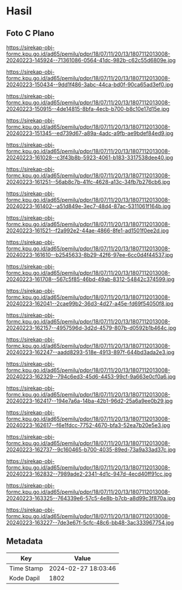 # Hasil

## Foto C Plano

https://sirekap-obj-formc.kpu.go.id/ad65/pemilu/pdpr/18/07/11/20/13/1807112013008-20240223-145924--71361086-0564-41dc-982b-c62c55d6809e.jpg

https://sirekap-obj-formc.kpu.go.id/ad65/pemilu/pdpr/18/07/11/20/13/1807112013008-20240223-150434--9dd1f486-3abc-44ca-bd0f-90ca65ad3ef0.jpg

https://sirekap-obj-formc.kpu.go.id/ad65/pemilu/pdpr/18/07/11/20/13/1807112013008-20240223-150915--4de14815-8bfa-4ecb-b700-b8c10e17d15e.jpg

https://sirekap-obj-formc.kpu.go.id/ad65/pemilu/pdpr/18/07/11/20/13/1807112013008-20240223-151345--ed739d67-a89a-4adc-a9fb-ae9bdef84ed9.jpg

https://sirekap-obj-formc.kpu.go.id/ad65/pemilu/pdpr/18/07/11/20/13/1807112013008-20240223-161028--c3f43b8b-5923-4061-b183-3317538dee40.jpg

https://sirekap-obj-formc.kpu.go.id/ad65/pemilu/pdpr/18/07/11/20/13/1807112013008-20240223-161251--56ab8c7b-41fc-4628-a13c-34fb7b276cb6.jpg

https://sirekap-obj-formc.kpu.go.id/ad65/pemilu/pdpr/18/07/11/20/13/1807112013008-20240223-161402--a51d849e-3ec7-48d4-87ac-5311061f164b.jpg

https://sirekap-obj-formc.kpu.go.id/ad65/pemilu/pdpr/18/07/11/20/13/1807112013008-20240223-161521--f2a992e2-44ae-4866-8fe1-ad1501f0ee2d.jpg

https://sirekap-obj-formc.kpu.go.id/ad65/pemilu/pdpr/18/07/11/20/13/1807112013008-20240223-161610--b2545633-8b29-42f6-97ee-6cc0d4f44537.jpg

https://sirekap-obj-formc.kpu.go.id/ad65/pemilu/pdpr/18/07/11/20/13/1807112013008-20240223-161708--567c5f85-46bd-49ab-8312-54842c374599.jpg

https://sirekap-obj-formc.kpu.go.id/ad65/pemilu/pdpr/18/07/11/20/13/1807112013008-20240223-162041--2cae99b2-36d3-4d27-a45e-fd69f54050f8.jpg

https://sirekap-obj-formc.kpu.go.id/ad65/pemilu/pdpr/18/07/11/20/13/1807112013008-20240223-162157--4957596d-3d2d-4579-807b-d0592b1b464c.jpg

https://sirekap-obj-formc.kpu.go.id/ad65/pemilu/pdpr/18/07/11/20/13/1807112013008-20240223-162247--aadd8293-518e-4913-897f-644bd3ada2e3.jpg

https://sirekap-obj-formc.kpu.go.id/ad65/pemilu/pdpr/18/07/11/20/13/1807112013008-20240223-162329--794c6ed3-45d6-4453-99cf-9a663e0cf0a6.jpg

https://sirekap-obj-formc.kpu.go.id/ad65/pemilu/pdpr/18/07/11/20/13/1807112013008-20240223-162417--194e7a6a-14ba-42b1-96d2-25a6a9ee0b29.jpg

https://sirekap-obj-formc.kpu.go.id/ad65/pemilu/pdpr/18/07/11/20/13/1807112013008-20240223-162617--f6e1fdcc-7752-4670-bfa3-52ea7b20e5e3.jpg

https://sirekap-obj-formc.kpu.go.id/ad65/pemilu/pdpr/18/07/11/20/13/1807112013008-20240223-162737--9c160465-b700-4035-89ed-73a9a33ad37c.jpg

https://sirekap-obj-formc.kpu.go.id/ad65/pemilu/pdpr/18/07/11/20/13/1807112013008-20240223-162832--7989ade2-2341-4d1c-947d-4ecd40ff91cc.jpg

https://sirekap-obj-formc.kpu.go.id/ad65/pemilu/pdpr/18/07/11/20/13/1807112013008-20240223-163325--764339e6-57c5-4e8b-b7cb-a8d99c3f870a.jpg

https://sirekap-obj-formc.kpu.go.id/ad65/pemilu/pdpr/18/07/11/20/13/1807112013008-20240223-163227--7de3e67f-5cfc-48c6-bb48-3ac333967754.jpg


## Metadata

| Key        | Value               |
| ---------- | ------------------- |
| Time Stamp | 2024-02-27 18:03:46 |
| Kode Dapil | 1802                |



